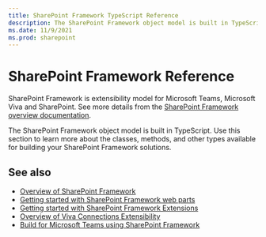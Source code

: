```yaml
---
title: SharePoint Framework TypeScript Reference
description: The SharePoint Framework object model is built in TypeScript. 
ms.date: 11/9/2021
ms.prod: sharepoint
---
```


# SharePoint Framework Reference

SharePoint Framework is extensibility model for Microsoft Teams, Microsoft Viva and SharePoint. See more details from the [SharePoint Framework overview documentation](https://aka.ms/spfx).

The SharePoint Framework object model is built in TypeScript. Use this section to learn more about the classes, methods, and other types available for building your SharePoint Framework solutions.

## See also

- [Overview of SharePoint Framework](https://learn.microsoft.com/sharepoint/dev/spfx/sharepoint-framework-overview)
- [Getting started with SharePoint Framework web parts](https://learn.microsoft.com/sharepoint/dev/spfx/web-parts/get-started/build-a-hello-world-web-part)
- [Getting started with SharePoint Framework Extensions](https://learn.microsoft.com/sharepoint/dev/spfx/extensions/get-started/build-a-hello-world-extension)
- [Overview of Viva Connections Extensibility](https://learn.microsoft.com/sharepoint/dev/spfx/viva/overview-viva-connections)
- [Build for Microsoft Teams using SharePoint Framework](https://learn.microsoft.com/sharepoint/dev/spfx/build-for-teams-overview)
